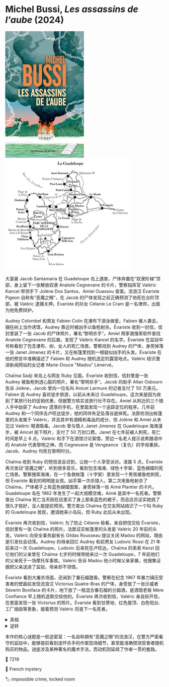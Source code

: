 # Michel Bussi, <i>Les assassins de l'aube</i> (2024)

<img src=images/2024b_cover.jpg width=250/>

<img src=images/2024b_map.jpg width=400/>

大富豪 Jacob Santamaria 在 Guadeloupe 岛上遇害，尸体弃置在“奴隶阶梯”顶部，身上留下一张解放奴隶 Anatole Cegnevane 的卡片，警察指挥官 Valéric Kancel 带领手下 Jolène Dos Santos、Amiel Ouassou 查案。流浪汉 Évariste Pigeon 自称有“恶魔之眼”，在 Jacob 的尸体发现之前正确预测了他死在台阶顶部，被 Valéric 逮捕关押。Évariste 的孙女 Célanie Le Cram 是一名律师，出面为他免费辩护。

Audrey Colombel 和男友 Fabien Colin 在瀑布下游泳做爱。Fabien 被人袭击，捆在树上当作诱饵，Audrey 靠近时被凶手以鱼枪射杀。Évariste 收到一封信，信封里装了一张 Jacob 的尸体照片，署名“黎明杀手”。Amiel 用家谱搜索软件查找 Anatole Cegnevane 的后裔，发现了 Valéric Kancel 的名字。Évariste 在监狱中号称看到了包含瀑布、树、女人的死亡场景。警察找到 Audrey 的尸体，身旁掉落一张 Janet Jimenez 的卡片，又在帐篷里找到一根疑似凶手的头发。Évariste 在他的预言中准确描述了 Fabien 和 Audrey 随机选定的露营地点。Valéric 结识激进新闻网站的女记者 Marie-Douce "Madou" Lénervé。

Chaïma Sadji 来岛上与网友 Ruby 见面。Évariste 收到信，信封里是一张 Audrey 被鱼枪刺透心脏的照片，署名“黎明杀手”。Jacob 的助手 Allan Osbourn 告诉 Jolène，Jacob 曾向一位名叫 Anicet Larmure 的记者支付了 50 万美元。Fabien 说 Audrey 喜欢徒步旅游，以前从未来过 Guadeloupe，这次来是因为收到了某旅行社的促销优惠，但据警方核实该旅行社不存在。Amiel 从附近的三个猎人手中劫获了 Audrey 遗落的手机，在里面发现一个追踪定位的程序。几年前 Audrey 和一个同伴去卢旺达徒步，她的同伴失足坠落谷底摔死。法医检测出帐篷里的头发属于 Valéric，并且其中有酒精和毒品的成分，但 Jolène 和 Amiel 从未见过 Valéric 喝酒吸毒。Jacob 曾与情人 Janet Jimenez 在 Guadeloupe 海滩漫步，被 Anicet 拍下照片，支付了 50 万封口费。Janet 在七年前被人刺死，死亡时间是早上 6 点。Valéric 和手下在酒馆讨论案情，旁边一名老人提示说希腊语中的 Anatolé 代表黎明之神，而 Cegnevane 是 Vengeance（复仇）的字母重排。Jacob、Audrey 均死在黎明时分。

Chaïma 收到 Ruby 的短信说会迟到，让她一个人享受派对。凌晨 5 点，Évariste 再次发动“恶魔之眼”，听到很多音乐，看到包含海滩、绿色十字架、蓝色蝴蝶的死亡场景。警察搜索海滩，在一个急救帐篷（十字架）里发现一个男孩被鱼枪刺死，但 Évariste 看到的明明是女孩。凶手第一次杀错人，第二次用鱼枪射杀了 Chaïma，尸体裙子上有蓝色蝴蝶图案，身旁掉落一张 Aimé Plantier 的卡片。Guadeloupe 岛在 1962 年发生了一起大规模空难，Aimé 是其中一名死者。警察查出 Chaïma 死亡当天刚在店里买了身上那条蓝色的裙子，而且店员证实她挑了很久才挑好，没人能提前预测。警方查出 Chaïma 在交友网站结识了一个叫 Ruby 的 Guadeloupe 居民，邀请她来小岛玩，但 Ruby 此后从未出现。

Évariste 再次收到信，Valéric 为了防止 Célanie 偷看，亲自把信交给 Évariste，信封里有一张 Chaïma 的照片。法医证实帐篷里的头发是 Valéric  20 年前的头发。Valéric 向安全事务副省长 Gildas Rousseau 提议关闭 Madou 的网站，理由是引发社会动荡。Audrey 的母亲回忆 Audrey 和前男友 Ludovic Rossi 在 21 年前来过一次 Guadeloupe，Ludovic 后来死在卢旺达。Chaïma 的弟弟 Kenzi 回忆他们的父亲曾在 Chaïma 七岁的时候带她来过一次 Guadeloupe，7 年前他们的父亲死于一场摩托车事故。Valéric 告诉 Madou 他小时候父亲家暴，他搜集证据把父亲送进了监狱，母亲却不领情。

Évariste 看到大屠杀场面，还闻到了番石榴甜香。警察在纪念 1967 年暴力镇压受害者的壁画前发现流浪汉 Victorius Quatre-Bras 的尸体，身旁放了一张示威者 Séverin Boniface 的卡片，地下放了一瓶混合番石榴的兰姆酒，是酒馆老板 Mère Confiance 早上随机选取交给他的。Évariste 再次收到信，Valéric 亲自拆开信，在里面发现一张 Victorius 的照片。Évariste 看到甘蔗地、红色屋顶、白色阳台、工厂烟囱等景象，接着预测 Valéric 将是下一名死者。

<details><summary>真相</summary>
Victorius 曾是甘蔗园主，一次焚烧甘蔗时发生事故，导致庄园被大火烧毁。Marcel 和 Marité Pigeon 夫妇带着八岁的女儿 Origane 驾车经过，因浓烟翻车，车门卡住，最终只有 Origane 从门缝逃生。Origane 尝试向路人求助，但 Jacob Santamaria、Janet Jimenez、Audrey Colombel、Ludovic Rossi、Chaïma Sadji 和 Chaïma 的父亲均未伸出援手，导致 Pigeon 夫妇双双遇难，Origane 因此决意复仇。Évariste 是 Origane 的祖父，每次收到 Origane 寄来的尸体照片，都会用手中暗藏的上一张照片替换，并通过照片提前掌握现场细节，得以在尸体发现前“预测”事件。Célanie Le Cram 的名字“Le Cram”是“Marcel”的字母重组，她是凶手 Origane。
</details>

<details><summary>逆转</summary>
Marcel Pigeon 是 Célanie Le Cram 的叔叔，Célanie 不是 Origane，而是 Origane 的表姐。警察 Jolène 才是真正的 Origane，她责怪 Valéric 身为警察，却因醉酒吸毒而未能救下她的父母。她试图杀死 Valéric 完成复仇，结果被赶来的警察射杀。
</details>

本作的核心谜题是一桩逆密室：一名自称拥有“恶魔之眼”的流浪汉，在警方严密看守的监狱中，能够提前看到连环杀手的作案现场细节，甚至能准确预测受害者随机购买的物品。谜底涉及某种著名的魔术手法，而动机则延续了作者一贯的套路。

:link: 7219

:file_folder: French mystery

:label: impossible crime, locked room
